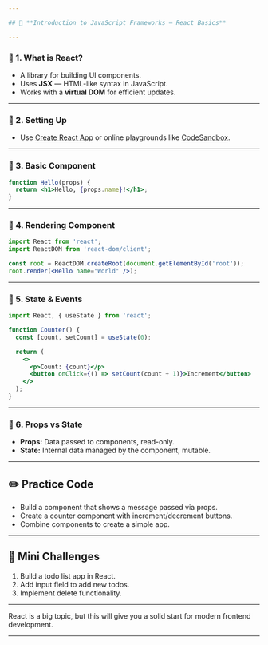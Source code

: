 ```yaml
---

## 📘 **Introduction to JavaScript Frameworks — React Basics**

---
```


### 🔹 1. What is React?

* A library for building UI components.
* Uses **JSX** — HTML-like syntax in JavaScript.
* Works with a **virtual DOM** for efficient updates.

---

### 🔹 2. Setting Up

* Use [Create React App](https://reactjs.org/docs/create-a-new-react-app.html#create-react-app) or online playgrounds like [CodeSandbox](https://codesandbox.io/).

---

### 🔹 3. Basic Component

```jsx
function Hello(props) {
  return <h1>Hello, {props.name}!</h1>;
}
```

---

### 🔹 4. Rendering Component

```jsx
import React from 'react';
import ReactDOM from 'react-dom/client';

const root = ReactDOM.createRoot(document.getElementById('root'));
root.render(<Hello name="World" />);
```

---

### 🔹 5. State & Events

```jsx
import React, { useState } from 'react';

function Counter() {
  const [count, setCount] = useState(0);

  return (
    <>
      <p>Count: {count}</p>
      <button onClick={() => setCount(count + 1)}>Increment</button>
    </>
  );
}
```

---

### 🔹 6. Props vs State

* **Props:** Data passed to components, read-only.
* **State:** Internal data managed by the component, mutable.

---

## ✏️ Practice Code

* Build a component that shows a message passed via props.
* Create a counter component with increment/decrement buttons.
* Combine components to create a simple app.

---

## 🎯 Mini Challenges

1. Build a todo list app in React.
2. Add input field to add new todos.
3. Implement delete functionality.

---

React is a big topic, but this will give you a solid start for modern frontend development.

---

